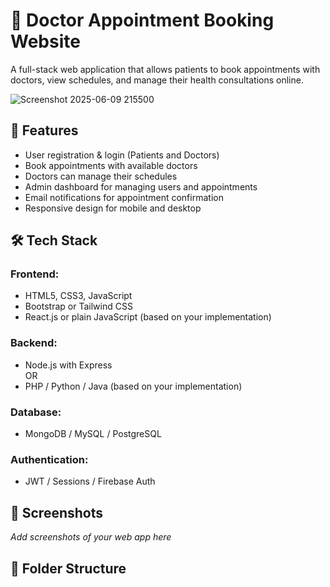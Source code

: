 # 🏥 Doctor Appointment Booking Website

A full-stack web application that allows patients to book appointments with doctors, view schedules, and manage their health consultations online.

 ![Screenshot 2025-06-09 215500](https://github.com/user-attachments/assets/7d0e79ef-dcf7-418c-9971-3d5726b05bc4)

## 🚀 Features

- User registration & login (Patients and Doctors)
- Book appointments with available doctors
- Doctors can manage their schedules
- Admin dashboard for managing users and appointments
- Email notifications for appointment confirmation
- Responsive design for mobile and desktop

## 🛠️ Tech Stack

### Frontend:
- HTML5, CSS3, JavaScript
- Bootstrap or Tailwind CSS
- React.js or plain JavaScript (based on your implementation)

### Backend:
- Node.js with Express  
OR  
- PHP / Python / Java (based on your implementation)

### Database:
- MongoDB / MySQL / PostgreSQL

### Authentication:
- JWT / Sessions / Firebase Auth

## 📸 Screenshots

_Add screenshots of your web app here_

## 📂 Folder Structure








